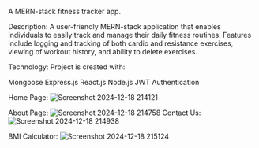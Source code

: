 A MERN-stack fitness tracker app.

Description:
A user-friendly MERN-stack application that enables individuals to easily track and manage their daily fitness routines. Features include logging and tracking of both cardio and resistance exercises, viewing of workout history, and ability to delete exercises.


Technology:
Project is created with:

Mongoose
Express.js
React.js
Node.js
JWT Authentication


Home Page:
![Screenshot 2024-12-18 214121](https://github.com/user-attachments/assets/93f24e96-68ae-49be-92e5-63b302ac78f7)

About Page:
![Screenshot 2024-12-18 214758](https://github.com/user-attachments/assets/c3b6c37f-c540-4d80-96b5-e061e5ff8c01)
Contact Us:
![Screenshot 2024-12-18 214938](https://github.com/user-attachments/assets/2a3266e2-7863-4998-93ef-a2d1238134ca)

BMI Calculator:
![Screenshot 2024-12-18 215124](https://github.com/user-attachments/assets/544427d6-6f3c-4661-badc-63667d5a4c0b)


